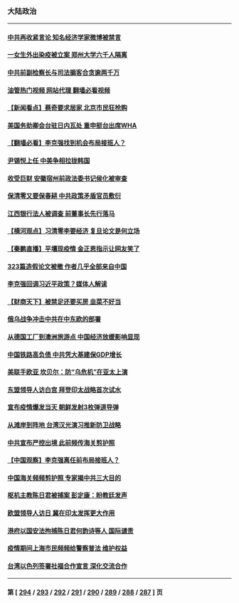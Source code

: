 ### 大陆政治
---
#### [中共再收紧言论 知名经济学家微博被禁言](../../pages/ncid277/n13735194.md?05131645) 
#### [一女生外出染疫被立案 郑州大学六千人隔离](../../pages/ncid277/n13735283.md?05131645) 
#### [中共前副检察长与司法掮客合贪逾两千万](../../pages/ncid277/n13735043.md?05131645) 
#### [油管热门视频 网站代理 翻墙必看视频](http://209.222.30.114:81/youtube.html?05131645)
#### [【新闻看点】蔡奇要求居家 北京市民狂抢购](../../pages/ncid277/n13734674.md?05131645) 
#### [美国务助卿会台驻日内瓦处 重申挺台出席WHA](../../pages/ncid277/n13735034.md?05131645) 
#### [【翻墙必看】李克强找到机会布局接班人？](../../pages/ncid277/n13735050.md?05131645) 
#### [尹锡悦上任 中美争相拉拢韩国](../../pages/ncid277/n13735045.md?05131645) 
#### [收受巨财 安徽宿州前政法委书记侯化被审查](../../pages/ncid277/n13735028.md?05131645) 
#### [保清零又要保春耕 中共政策矛盾官员敷衍](../../pages/ncid277/n13735030.md?05131645) 
#### [江西银行法人被调查 前董事长先行落马](../../pages/ncid277/n13735005.md?05131645) 
#### [【横河观点】习清零李要经济 复旦论文是何立场](../../pages/ncid277/n13734952.md?05131645) 
#### [【秦鹏直播】平壤现疫情 金正恩指示让网友笑了](../../pages/ncid277/n13734948.md?05131645) 
#### [323篇造假论文被撤 作者几乎全部来自中国](../../pages/ncid277/n13734985.md?05131645) 
#### [李克强回调习近平政策？媒体人解读](../../pages/ncid277/n13734863.md?05131645) 
#### [【财商天下】被禁足还要买房 韭菜不好当](../../pages/ncid277/n13734833.md?05131645) 
#### [俄乌战争冲击中共在中东欧的部署](../../pages/ncid277/n13734903.md?05131645) 
#### [从德国工厂到澳洲旅游点 中国经济放缓影响显现](../../pages/ncid277/n13734773.md?05131645) 
#### [中国铁路高负债 中共凭大基建保GDP增长](../../pages/ncid277/n13734868.md?05131645) 
#### [美联手欧亚 坎贝尔：防“乌危机”在亚太上演](../../pages/ncid277/n13734715.md?05131645) 
#### [东盟领导人访白宫 拜登印太战略首次试水](../../pages/ncid277/n13734738.md?05131645) 
#### [宣布疫情爆发当天 朝鲜发射3枚弹道导弹](../../pages/ncid277/n13734727.md?05131645) 
#### [从滩岸到阵地 台湾汉光演习推新防卫战略](../../pages/ncid277/n13734395.md?05131645) 
#### [中共宣布严控出境 此前频传海关剪护照](../../pages/ncid277/n13734351.md?05131645) 
#### [【中国观察】李克强离任前布局接班人？](../../pages/ncid277/n13734472.md?05131645) 
#### [中国海关频频剪护照 专家揭中共三大目的](../../pages/ncid277/n13734312.md?05131645) 
#### [枢机主教陈日君被捕案 彭定康：盼教廷发声](../../pages/ncid277/n13734545.md?05131645) 
#### [欧盟领导人访日 冀在印太发挥更大作用](../../pages/ncid277/n13734376.md?05131645) 
#### [港府以国安法拘捕陈日君何韵诗等人 国际谴责](../../pages/ncid277/n13734434.md?05131645) 
#### [疫情期间上海市民频频给警察普法 维护权益](../../pages/ncid277/n13734139.md?05131645) 
#### [台湾以色列签署社福合作宣言 深化交流合作](../../pages/ncid277/n13734321.md?05131645) 

---
#### 第 [ [294](./294.md?05131645) / [293](./293.md?05131645) / [292](./292.md?05131645) / [291](./291.md?05131645) / [290](./290.md?05131645) / [289](./289.md?05131645) / [288](./288.md?05131645) / [287](./287.md?05131645) ] 页
